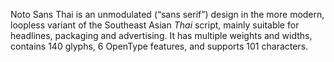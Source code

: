 Noto Sans Thai is an unmodulated (“sans serif”) design in the more modern, loopless variant of the Southeast Asian _Thai_ script, mainly suitable for headlines, packaging and advertising. It has multiple weights and widths, contains 140 glyphs, 6 OpenType features, and supports 101 characters.
